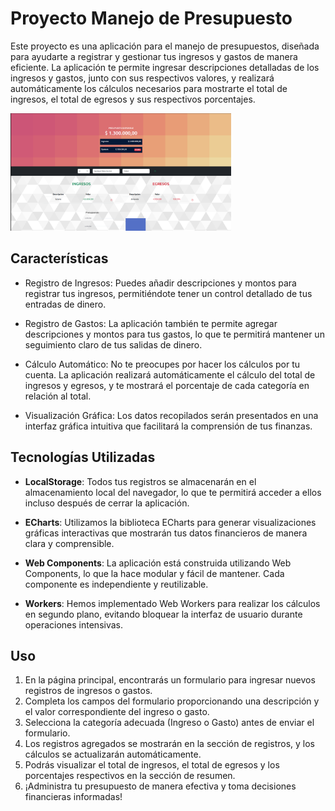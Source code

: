 # Proyecto Manejo de Presupuesto



Este proyecto es una aplicación para el manejo de presupuestos, diseñada para ayudarte a registrar y gestionar tus ingresos y gastos de manera eficiente. La aplicación te permite ingresar descripciones detalladas de los ingresos y gastos, junto con sus respectivos valores, y realizará automáticamente los cálculos necesarios para mostrarte el total de ingresos, el total de egresos y sus respectivos porcentajes.


<img src="img/Screenshot from 2023-07-25 07-01-03.png" width="70%">



## Características

- Registro de Ingresos: Puedes añadir descripciones y montos para registrar tus ingresos, permitiéndote tener un control detallado de tus entradas de dinero.

- Registro de Gastos: La aplicación también te permite agregar descripciones y montos para tus gastos, lo que te permitirá mantener un seguimiento claro de tus salidas de dinero.

- Cálculo Automático: No te preocupes por hacer los cálculos por tu cuenta. La aplicación realizará automáticamente el cálculo del total de ingresos y egresos, y te mostrará el porcentaje de cada categoría en relación al total.

- Visualización Gráfica: Los datos recopilados serán presentados en una interfaz gráfica intuitiva que facilitará la comprensión de tus finanzas.

  

## Tecnologías Utilizadas

- **LocalStorage**: Todos tus registros se almacenarán en el almacenamiento local del navegador, lo que te permitirá acceder a ellos incluso después de cerrar la aplicación.

- **ECharts**: Utilizamos la biblioteca ECharts para generar visualizaciones gráficas interactivas que mostrarán tus datos financieros de manera clara y comprensible.

- **Web Components**: La aplicación está construida utilizando Web Components, lo que la hace modular y fácil de mantener. Cada componente es independiente y reutilizable.

- **Workers**: Hemos implementado Web Workers para realizar los cálculos en segundo plano, evitando bloquear la interfaz de usuario durante operaciones intensivas.

  

## Uso

1. En la página principal, encontrarás un formulario para ingresar nuevos registros de ingresos o gastos.
2. Completa los campos del formulario proporcionando una descripción y el valor correspondiente del ingreso o gasto.
3. Selecciona la categoría adecuada (Ingreso o Gasto) antes de enviar el formulario.
4. Los registros agregados se mostrarán en la sección de registros, y los cálculos se actualizarán automáticamente.
5. Podrás visualizar el total de ingresos, el total de egresos y los porcentajes respectivos en la sección de resumen.
6. ¡Administra tu presupuesto de manera efectiva y toma decisiones financieras informadas!